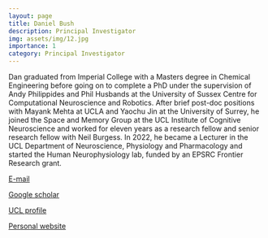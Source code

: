 ```yaml
---
layout: page
title: Daniel Bush
description: Principal Investigator
img: assets/img/12.jpg
importance: 1
category: Principal Investigator
---
```


Dan graduated from Imperial College with a Masters degree in Chemical Engineering before going on to complete a PhD under the supervision of Andy Philippides and Phil Husbands at the University of Sussex Centre for Computational Neuroscience and Robotics. After brief post-doc positions with Mayank Mehta at UCLA and Yaochu Jin at the University of Surrey, he joined the Space and Memory Group at the UCL Institute of Cognitive Neuroscience and worked for eleven years as a research fellow and senior research fellow with Neil Burgess. In 2022, he became a Lecturer in the UCL Department of Neuroscience, Physiology and Pharmacology and started the Human Neurophysiology lab, funded by an EPSRC Frontier Research grant.
  
[E-mail](mailto:drdanielbush@gmail.com)  
  
[Google scholar](https://scholar.google.com/citations?user=mzz-3lEAAAAJ&hl=en)  
  
[UCL profile](https://iris.ucl.ac.uk/iris/browse/profile?upi=DBUSH99)  
  
[Personal website](http://danbush.co.uk/)
